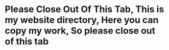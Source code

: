 # Please Close Out Of This Tab, This is my website directory, Here you can copy my work, So please close out of this tab
